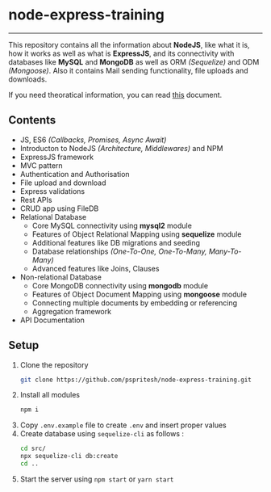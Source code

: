 node-express-training
=====================
- - - - - - - - - - -

This repository contains all the information about **NodeJS**, like what it is, how it works as well as what is **ExpressJS**,  and its connectivity with databases like **MySQL** and **MongoDB** as well as ORM *(Sequelize)* and ODM *(Mongoose)*.
Also it contains Mail sending functionality, file uploads and downloads.

If you need theoratical information, you can read [this](https://docs.google.com/document/d/17c6pEPkAsdw5HU_pKuPyzUgdpQvWHl-eHfePB349oUk/edit) document.

## Contents
* JS, ES6 *(Callbacks, Promises, Async Await)*
* Introducton to NodeJS *(Architecture, Middlewares)* and NPM
* ExpressJS framework
* MVC pattern
* Authentication and Authorisation
* File upload and download
* Express validations
* Rest APIs
* CRUD app using FileDB
* Relational Database
    * Core MySQL connectivity using **mysql2** module
    * Features of Object Relational Mapping using **sequelize** module
    * Additional features like DB migrations and seeding
    * Database relationships *(One-To-One, One-To-Many, Many-To-Many)*
    * Advanced features like Joins, Clauses
* Non-relational Database
    * Core MongoDB connectivity using **mongodb** module
    * Features of Object Document Mapping using **mongoose** module
    * Connecting multiple documents by embedding or referencing
    * Aggregation framework
* API Documentation

## Setup
1. Clone the repository
    ```sh
    git clone https://github.com/pspritesh/node-express-training.git
    ```
2. Install all modules
   ```sh
   npm i
   ```
3. Copy `.env.example` file to create `.env` and insert proper values
4. Create database using `sequelize-cli` as follows : 
   ```sh
   cd src/
   npx sequelize-cli db:create
   cd ..
   ```
5. Start the server using `npm start` or `yarn start`
